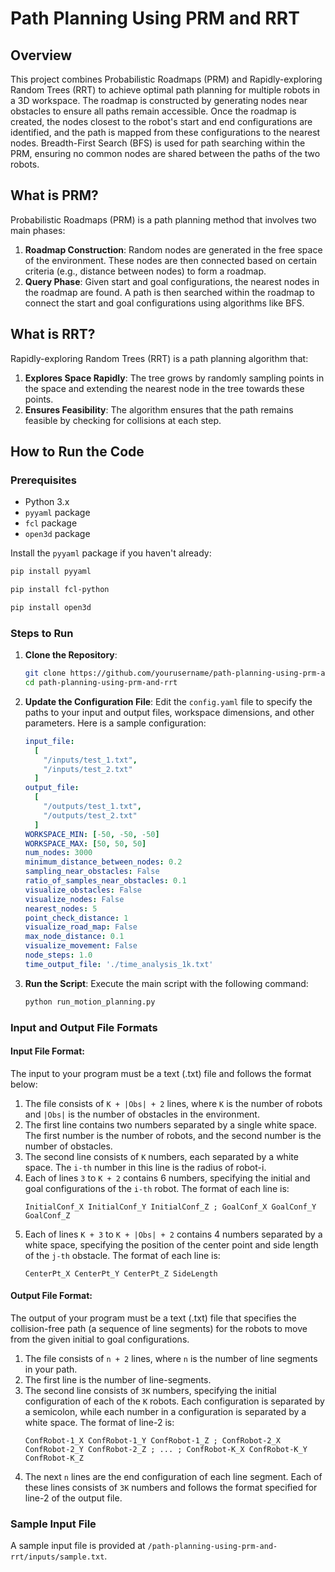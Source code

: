 

# Path Planning Using PRM and RRT

## Overview

This project combines Probabilistic Roadmaps (PRM) and Rapidly-exploring Random Trees (RRT) to achieve optimal path planning for multiple robots in a 3D workspace. The roadmap is constructed by generating nodes near obstacles to ensure all paths remain accessible. Once the roadmap is created, the nodes closest to the robot's start and end configurations are identified, and the path is mapped from these configurations to the nearest nodes. Breadth-First Search (BFS) is used for path searching within the PRM, ensuring no common nodes are shared between the paths of the two robots.

## What is PRM?

Probabilistic Roadmaps (PRM) is a path planning method that involves two main phases:

1. **Roadmap Construction**: Random nodes are generated in the free space of the environment. These nodes are then connected based on certain criteria (e.g., distance between nodes) to form a roadmap.
2. **Query Phase**: Given start and goal configurations, the nearest nodes in the roadmap are found. A path is then searched within the roadmap to connect the start and goal configurations using algorithms like BFS.

## What is RRT?

Rapidly-exploring Random Trees (RRT) is a path planning algorithm that:

1. **Explores Space Rapidly**: The tree grows by randomly sampling points in the space and extending the nearest node in the tree towards these points.
2. **Ensures Feasibility**: The algorithm ensures that the path remains feasible by checking for collisions at each step.

## How to Run the Code

### Prerequisites

- Python 3.x
- `pyyaml` package
- `fcl` package
- `open3d` package

Install the `pyyaml` package if you haven't already:
```sh
pip install pyyaml
```
```sh
pip install fcl-python
```
```sh
pip install open3d
```

### Steps to Run

1. **Clone the Repository**:
   ```sh
   git clone https://github.com/yourusername/path-planning-using-prm-and-rrt.git
   cd path-planning-using-prm-and-rrt
   ```

2. **Update the Configuration File**:
   Edit the `config.yaml` file to specify the paths to your input and output files, workspace dimensions, and other parameters. Here is a sample configuration:
   ```yaml
   input_file: 
     [ 
       "/inputs/test_1.txt", 
       "/inputs/test_2.txt"
     ]  
   output_file: 
     [ 
       "/outputs/test_1.txt",
       "/outputs/test_2.txt"
     ]  
   WORKSPACE_MIN: [-50, -50, -50]
   WORKSPACE_MAX: [50, 50, 50]
   num_nodes: 3000
   minimum_distance_between_nodes: 0.2
   sampling_near_obstacles: False
   ratio_of_samples_near_obstacles: 0.1
   visualize_obstacles: False
   visualize_nodes: False
   nearest_nodes: 5
   point_check_distance: 1
   visualize_road_map: False
   max_node_distance: 0.1
   visualize_movement: False
   node_steps: 1.0
   time_output_file: './time_analysis_1k.txt'
   ```

3. **Run the Script**:
   Execute the main script with the following command:
   ```sh
   python run_motion_planning.py
   ```

### Input and Output File Formats

#### Input File Format:
The input to your program must be a text (.txt) file and follows the format below:
1. The file consists of `K + |Obs| + 2` lines, where `K` is the number of robots and `|Obs|` is the number of obstacles in the environment.
2. The first line contains two numbers separated by a single white space. The first number is the number of robots, and the second number is the number of obstacles.
3. The second line consists of `K` numbers, each separated by a white space. The `i-th` number in this line is the radius of robot-i.
4. Each of lines `3` to `K + 2` contains 6 numbers, specifying the initial and goal configurations of the `i-th` robot. The format of each line is:
   ```
   InitialConf_X InitialConf_Y InitialConf_Z ; GoalConf_X GoalConf_Y GoalConf_Z
   ```
5. Each of lines `K + 3` to `K + |Obs| + 2` contains 4 numbers separated by a white space, specifying the position of the center point and side length of the `j-th` obstacle. The format of each line is:
   ```
   CenterPt_X CenterPt_Y CenterPt_Z SideLength
   ```

#### Output File Format:
The output of your program must be a text (.txt) file that specifies the collision-free path (a sequence of line segments) for the robots to move from the given initial to goal configurations.
1. The file consists of `n + 2` lines, where `n` is the number of line segments in your path.
2. The first line is the number of line-segments.
3. The second line consists of `3K` numbers, specifying the initial configuration of each of the `K` robots. Each configuration is separated by a semicolon, while each number in a configuration is separated by a white space. The format of line-2 is:
   ```
   ConfRobot-1_X ConfRobot-1_Y ConfRobot-1_Z ; ConfRobot-2_X ConfRobot-2_Y ConfRobot-2_Z ; ... ; ConfRobot-K_X ConfRobot-K_Y ConfRobot-K_Z
   ```
4. The next `n` lines are the end configuration of each line segment. Each of these lines consists of `3K` numbers and follows the format specified for line-2 of the output file.

### Sample Input File
A sample input file is provided at `/path-planning-using-prm-and-rrt/inputs/sample.txt`.

